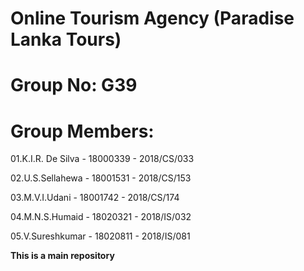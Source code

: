 # Online Tourism Agency (Paradise Lanka Tours)

# Group No: G39

# Group Members:

01.K.I.R. De Silva - 18000339 - 2018/CS/033

02.U.S.Sellahewa - 18001531 - 2018/CS/153

03.M.V.I.Udani - 18001742 - 2018/CS/174

04.M.N.S.Humaid - 18020321 - 2018/IS/032

05.V.Sureshkumar - 18020811 - 2018/IS/081

**This is a main repository**
